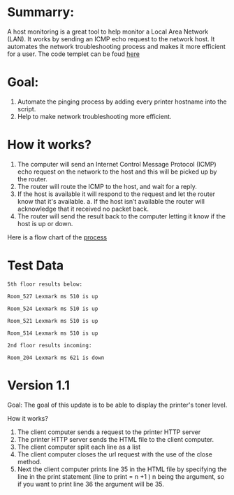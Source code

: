 
Summarry: 
===========
A host monitoring is a great tool to help monitor a Local Area Network (LAN). It works by sending an ICMP echo request to the network host. 
It automates the network troubleshooting process and makes it more efficient for a user. The code templet can be foud [here](https://github.com/Fran0616/LAN-monitoring/blob/master/printerStaus.py)

Goal:
==========
1. Automate the pinging process by adding every printer hostname into the script. 
2. Help to make network troubleshooting more efficient. 

How it works?
==================
1. The computer will send an Internet Control Message Protocol (ICMP) echo request on the network to the host and 
this will be picked up by the router.
2. The router will route the ICMP to the host, and wait for a reply.
3. If the host is available it will respond to the request and let the router know that it's available.
    a. If the host isn’t available the router will acknowledge that it received no packet back.
4. The router will send the result back to the computer letting it know if the host is up or down.

Here is a flow chart of the [process](https://github.com/Fran0616/LAN-monitoring/blob/master/Host%20monitoring%20tool%20flowchart%20copy.pdf)

 Test Data
 = 
 ```
5th floor results below:

Room_527 Lexmark ms 510 is up

Room_524 Lexmark ms 510 is up

Room_521 Lexmark ms 510 is up

Room_514 Lexmark ms 510 is up

2nd floor results incoming:

Room_204 Lexmark ms 621 is down 
 ```

Version 1.1
==================

Goal: The goal of this update is to be able to display the printer's toner level. 

How it works?
1. The client computer sends a request to the printer HTTP server
2. The printer HTTP server sends the HTML file to the client computer.
3. The client computer split each line as a list 
4. The client computer closes the url request with the use of the close method. 
5. Next the client computer prints line 35 in the HTML file by specifying the line in the print statement 
(line to print = n +1 ) n being the argument, so if you want to print line 36 the argument will be 35.

